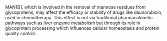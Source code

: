 MAN1B1, which is involved in the removal of mannose residues from glycoproteins, may affect the efficacy or stability of drugs like daunorubicin, used in chemotherapy. This effect is not via traditional pharmacokinetic pathways such as liver enzyme metabolism but through its role in glycoprotein processing which influences cellular homeostasis and protein quality control.